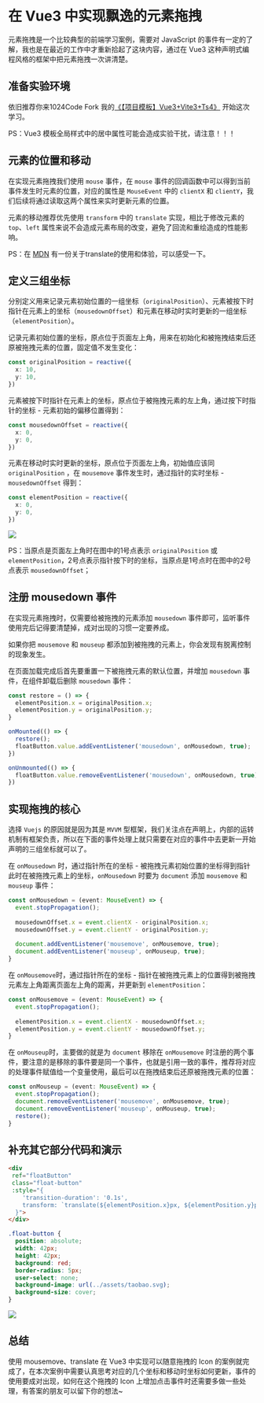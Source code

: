 # 在 Vue3 中实现飘逸的元素拖拽

元素拖拽是一个比较典型的前端学习案例，需要对 JavaScript 的事件有一定的了解，我也是在最近的工作中才重新拾起了这块内容，通过在 Vue3 这种声明式编程风格的框架中把元素拖拽一次讲清楚。

## 准备实验环境

依旧推荐你来1024Code Fork 我的[《【项目模板】Vue3+Vite3+Ts4》](https://1024code.com/codecubes/0z9xIZl) 开始这次学习。

PS：Vue3 模板全局样式中的居中属性可能会造成实验干扰，请注意！！！

## 元素的位置和移动

在实现元素拖拽我们使用 `mouse` 事件，在 `mouse` 事件的回调函数中可以得到当前事件发生时元素的位置，对应的属性是 `MouseEvent` 中的 `clientX` 和 `clientY`，我们后续将通过读取这两个属性来实时更新元素的位置。

元素的移动推荐优先使用 `transform` 中的 `translate` 实现，相比于修改元素的 `top`、`left` 属性来说不会造成元素布局的改变，避免了回流和重绘造成的性能影响。

PS：在 [MDN](https://developer.mozilla.org/zh-CN/docs/Web/CSS/transform) 有一份关于translate的使用和体验，可以感受一下。

## 定义三组坐标

分别定义用来记录元素初始位置的一组坐标（`originalPosition`）、元素被按下时指针在元素上的坐标（`mousedownOffset`）和元素在移动时实时更新的一组坐标（`elementPosition`）。

记录元素初始位置的坐标，原点位于页面左上角，用来在初始化和被拖拽结束后还原被拖拽元素的位置，固定值不发生变化：
```typescript
const originalPosition = reactive({
  x: 10,
  y: 10,
})
```

元素被按下时指针在元素上的坐标，原点位于被拖拽元素的左上角，通过按下时指针的坐标 - 元素初始的偏移位置得到：
```typescript
const mousedownOffset = reactive({
  x: 0,
  y: 0,
})
```

元素在移动时实时更新的坐标，原点位于页面左上角，初始值应该同 `originalPosition` ，在 `mousemove` 事件发生时，通过指针的实时坐标 - `mousedownOffset` 得到：
```typescript
const elementPosition = reactive({
  x: 0,
  y: 0,
})
```

![](https://temp-files-20221205.oss-cn-hangzhou.aliyuncs.com/picgo/202303291452630.png)

PS：当原点是页面左上角时在图中的1号点表示 `originalPosition` 或 `elementPosition`，2号点表示指针按下时的坐标，当原点是1号点时在图中的2号点表示 `mousedownOffset`；

## 注册 mousedown 事件

在实现元素拖拽时，仅需要给被拖拽的元素添加 `mousedown` 事件即可，监听事件使用完后记得要清楚掉，成对出现的习惯一定要养成。

如果你把 `mousemove` 和 `mouseup` 都添加到被拖拽的元素上，你会发现有脱离控制的现象发生。

在页面加载完成后首先要重置一下被拖拽元素的默认位置，并增加 `mousedown` 事件，在组件卸载后删除 `mousedown` 事件：
```typescript
const restore = () => {
  elementPosition.x = originalPosition.x;
  elementPosition.y = originalPosition.y;
}

onMounted(() => {
  restore();
  floatButton.value.addEventListener('mousedown', onMousedown, true);
})

onUnmounted(() => {
  floatButton.value.removeEventListener('mousedown', onMousedown, true);
})
```

## 实现拖拽的核心

选择 `Vuejs` 的原因就是因为其是 `MVVM` 型框架，我们关注点在声明上，内部的运转机制有框架负责，所以在下面的事件处理上就只需要在对应的事件中去更新一开始声明的三组坐标就可以了。


在 `onMousedown` 时，通过指针所在的坐标 - 被拖拽元素初始位置的坐标得到指针此时在被拖拽元素上的坐标，`onMousedown` 时要为 `document` 添加 `mousemove` 和 `mouseup` 事件：
```typescript
const onMousedown = (event: MouseEvent) => {
  event.stopPropagation();
  
  mousedownOffset.x = event.clientX - originalPosition.x;
  mousedownOffset.y = event.clientY - originalPosition.y;
  
  document.addEventListener('mousemove', onMousemove, true);
  document.addEventListener('mouseup', onMouseup, true);
}
```

在 `onMousemove`时，通过指针所在的坐标 - 指针在被拖拽元素上的位置得到被拖拽元素左上角距离页面左上角的距离，并更新到 `elementPosition`：
```typescript
const onMousemove = (event: MouseEvent) => {
  event.stopPropagation();
  
  elementPosition.x = event.clientX - mousedownOffset.x;
  elementPosition.y = event.clientY - mousedownOffset.y;
}
```

在 `onMouseup`时，主要做的就是为 `document` 移除在 `onMousemove` 时注册的两个事件，要注意的是移除的事件要是同一个事件，也就是引用一致的事件，推荐将对应的处理事件赋值给一个变量使用，最后可以在拖拽结束后还原被拖拽元素的位置：
```typescript
const onMouseup = (event: MouseEvent) => {
  event.stopPropagation();
  document.removeEventListener('mousemove', onMousemove, true);
  document.removeEventListener('mouseup', onMouseup, true);
  restore();
}
```

## 补充其它部分代码和演示

```html
<div 
 ref="floatButton"
 class="float-button"
 :style="{
    'transition-duration': '0.1s',
    transform: `translate(${elementPosition.x}px, ${elementPosition.y}px)`
  }">
</div>
```

```css
.float-button {
  position: absolute;
  width: 42px;
  height: 42px;
  background: red;
  border-radius: 5px;
  user-select: none;
  background-image: url(../assets/taobao.svg);
  background-size: cover;
}
```

![](https://temp-files-20221205.oss-cn-hangzhou.aliyuncs.com/picgo/202303291536694.gif)

## 总结

使用 mousemove、translate 在 Vue3 中实现可以随意拖拽的 Icon 的案例就完成了，在本次案例中需要认真思考对应的几个坐标和移动时坐标如何更新，事件的使用要成对出现，如何在这个拖拽的 Icon 上增加点击事件时还需要多做一些处理，有答案的朋友可以留下你的想法~